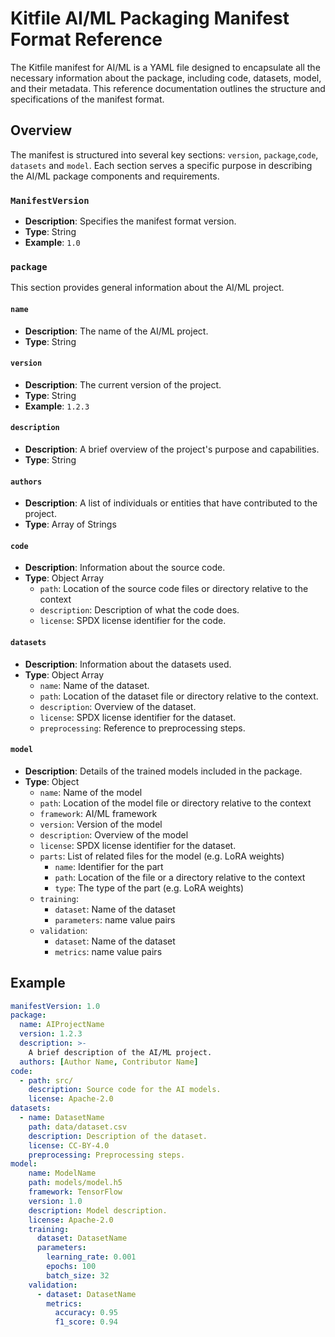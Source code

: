 # Kitfile AI/ML Packaging Manifest Format Reference

The Kitfile manifest for AI/ML is a YAML file designed to encapsulate all the necessary information about the package, including code, datasets, model, and their metadata. This reference documentation outlines the structure and specifications of the manifest format.

## Overview

The manifest is structured into several key sections: `version`, `package`,`code`, `datasets` and `model`. Each section serves a specific purpose in describing the AI/ML package components and requirements.

### `ManifestVersion`

- **Description**: Specifies the manifest format version.
- **Type**: String
- **Example**: `1.0`

### `package`

This section provides general information about the AI/ML project.

#### `name`

- **Description**: The name of the AI/ML project.
- **Type**: String

#### `version`

- **Description**: The current version of the project.
- **Type**: String
- **Example**: `1.2.3`

#### `description`

- **Description**: A brief overview of the project's purpose and capabilities.
- **Type**: String

#### `authors`

- **Description**: A list of individuals or entities that have contributed to the project.
- **Type**: Array of Strings


#### `code`

- **Description**: Information about the source code.
- **Type**: Object Array
  - `path`: Location of the source code files or directory relative to the context
  - `description`: Description of what the code does.
  - `license`: SPDX license identifier for the code.

#### `datasets`

- **Description**: Information about the datasets used.
- **Type**: Object Array
  - `name`: Name of the dataset.
  - `path`: Location of the dataset file or directory relative to the context.
  - `description`: Overview of the dataset.
  - `license`: SPDX license identifier for the dataset.
  - `preprocessing`: Reference to preprocessing steps.

#### `model`

- **Description**: Details of the trained models included in the package.
- **Type**: Object
  - `name`: Name of the model
  - `path`: Location of the model file or directory relative to the context
  - `framework`: AI/ML framework
  - `version`: Version of the model
  - `description`: Overview of the model
  - `license`: SPDX license identifier for the dataset.
  - `parts`: List of related files for the model (e.g. LoRA weights)
    - `name`: Identifier for the part
    - `path`: Location of the file or a directory relative to the context
    - `type`: The type of the part (e.g. LoRA weights)
  - `training`:
    - `dataset`: Name of the dataset
    - `parameters`: name value pairs
  - `validation`:
    - `dataset`: Name of the dataset
    - `metrics`: name value pairs


## Example

```yaml
manifestVersion: 1.0
package:
  name: AIProjectName
  version: 1.2.3
  description: >-
    A brief description of the AI/ML project.
  authors: [Author Name, Contributor Name]
code:
  - path: src/
    description: Source code for the AI models.
    license: Apache-2.0
datasets:
  - name: DatasetName
    path: data/dataset.csv
    description: Description of the dataset.
    license: CC-BY-4.0
    preprocessing: Preprocessing steps.
model:
    name: ModelName
    path: models/model.h5
    framework: TensorFlow
    version: 1.0
    description: Model description.
    license: Apache-2.0
    training:
      dataset: DatasetName
      parameters:
        learning_rate: 0.001
        epochs: 100
        batch_size: 32
    validation:
      - dataset: DatasetName
        metrics:
          accuracy: 0.95
          f1_score: 0.94
```

